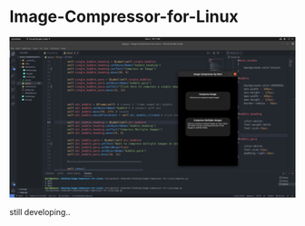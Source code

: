 # Image-Compressor-for-Linux

![cover](https://github.com/mertfozzy/Image-Compressor-for-Linux/blob/main/protoype.png?raw=true)

still developing..
